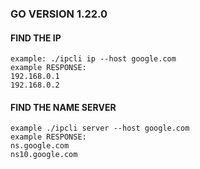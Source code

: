 ### GO VERSION 1.22.0

#### FIND THE IP  
    example: ./ipcli ip --host google.com  
    example RESPONSE:  
    192.168.0.1  
    192.168.0.2  

#### FIND THE NAME SERVER  
    example ./ipcli server --host google.com  
    example RESPONSE:  
    ns.google.com  
    ns10.google.com  
                      
